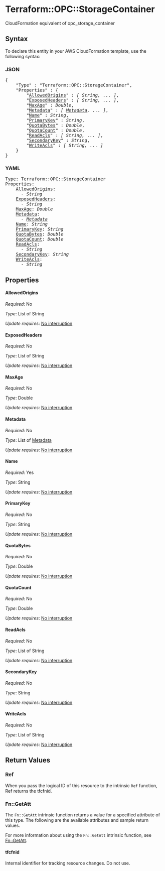 # Terraform::OPC::StorageContainer

CloudFormation equivalent of opc_storage_container

## Syntax

To declare this entity in your AWS CloudFormation template, use the following syntax:

### JSON

<pre>
{
    "Type" : "Terraform::OPC::StorageContainer",
    "Properties" : {
        "<a href="#allowedorigins" title="AllowedOrigins">AllowedOrigins</a>" : <i>[ String, ... ]</i>,
        "<a href="#exposedheaders" title="ExposedHeaders">ExposedHeaders</a>" : <i>[ String, ... ]</i>,
        "<a href="#maxage" title="MaxAge">MaxAge</a>" : <i>Double</i>,
        "<a href="#metadata" title="Metadata">Metadata</a>" : <i>[ <a href="metadata.md">Metadata</a>, ... ]</i>,
        "<a href="#name" title="Name">Name</a>" : <i>String</i>,
        "<a href="#primarykey" title="PrimaryKey">PrimaryKey</a>" : <i>String</i>,
        "<a href="#quotabytes" title="QuotaBytes">QuotaBytes</a>" : <i>Double</i>,
        "<a href="#quotacount" title="QuotaCount">QuotaCount</a>" : <i>Double</i>,
        "<a href="#readacls" title="ReadAcls">ReadAcls</a>" : <i>[ String, ... ]</i>,
        "<a href="#secondarykey" title="SecondaryKey">SecondaryKey</a>" : <i>String</i>,
        "<a href="#writeacls" title="WriteAcls">WriteAcls</a>" : <i>[ String, ... ]</i>
    }
}
</pre>

### YAML

<pre>
Type: Terraform::OPC::StorageContainer
Properties:
    <a href="#allowedorigins" title="AllowedOrigins">AllowedOrigins</a>: <i>
      - String</i>
    <a href="#exposedheaders" title="ExposedHeaders">ExposedHeaders</a>: <i>
      - String</i>
    <a href="#maxage" title="MaxAge">MaxAge</a>: <i>Double</i>
    <a href="#metadata" title="Metadata">Metadata</a>: <i>
      - <a href="metadata.md">Metadata</a></i>
    <a href="#name" title="Name">Name</a>: <i>String</i>
    <a href="#primarykey" title="PrimaryKey">PrimaryKey</a>: <i>String</i>
    <a href="#quotabytes" title="QuotaBytes">QuotaBytes</a>: <i>Double</i>
    <a href="#quotacount" title="QuotaCount">QuotaCount</a>: <i>Double</i>
    <a href="#readacls" title="ReadAcls">ReadAcls</a>: <i>
      - String</i>
    <a href="#secondarykey" title="SecondaryKey">SecondaryKey</a>: <i>String</i>
    <a href="#writeacls" title="WriteAcls">WriteAcls</a>: <i>
      - String</i>
</pre>

## Properties

#### AllowedOrigins

_Required_: No

_Type_: List of String

_Update requires_: [No interruption](https://docs.aws.amazon.com/AWSCloudFormation/latest/UserGuide/using-cfn-updating-stacks-update-behaviors.html#update-no-interrupt)

#### ExposedHeaders

_Required_: No

_Type_: List of String

_Update requires_: [No interruption](https://docs.aws.amazon.com/AWSCloudFormation/latest/UserGuide/using-cfn-updating-stacks-update-behaviors.html#update-no-interrupt)

#### MaxAge

_Required_: No

_Type_: Double

_Update requires_: [No interruption](https://docs.aws.amazon.com/AWSCloudFormation/latest/UserGuide/using-cfn-updating-stacks-update-behaviors.html#update-no-interrupt)

#### Metadata

_Required_: No

_Type_: List of <a href="metadata.md">Metadata</a>

_Update requires_: [No interruption](https://docs.aws.amazon.com/AWSCloudFormation/latest/UserGuide/using-cfn-updating-stacks-update-behaviors.html#update-no-interrupt)

#### Name

_Required_: Yes

_Type_: String

_Update requires_: [No interruption](https://docs.aws.amazon.com/AWSCloudFormation/latest/UserGuide/using-cfn-updating-stacks-update-behaviors.html#update-no-interrupt)

#### PrimaryKey

_Required_: No

_Type_: String

_Update requires_: [No interruption](https://docs.aws.amazon.com/AWSCloudFormation/latest/UserGuide/using-cfn-updating-stacks-update-behaviors.html#update-no-interrupt)

#### QuotaBytes

_Required_: No

_Type_: Double

_Update requires_: [No interruption](https://docs.aws.amazon.com/AWSCloudFormation/latest/UserGuide/using-cfn-updating-stacks-update-behaviors.html#update-no-interrupt)

#### QuotaCount

_Required_: No

_Type_: Double

_Update requires_: [No interruption](https://docs.aws.amazon.com/AWSCloudFormation/latest/UserGuide/using-cfn-updating-stacks-update-behaviors.html#update-no-interrupt)

#### ReadAcls

_Required_: No

_Type_: List of String

_Update requires_: [No interruption](https://docs.aws.amazon.com/AWSCloudFormation/latest/UserGuide/using-cfn-updating-stacks-update-behaviors.html#update-no-interrupt)

#### SecondaryKey

_Required_: No

_Type_: String

_Update requires_: [No interruption](https://docs.aws.amazon.com/AWSCloudFormation/latest/UserGuide/using-cfn-updating-stacks-update-behaviors.html#update-no-interrupt)

#### WriteAcls

_Required_: No

_Type_: List of String

_Update requires_: [No interruption](https://docs.aws.amazon.com/AWSCloudFormation/latest/UserGuide/using-cfn-updating-stacks-update-behaviors.html#update-no-interrupt)

## Return Values

### Ref

When you pass the logical ID of this resource to the intrinsic `Ref` function, Ref returns the tfcfnid.

### Fn::GetAtt

The `Fn::GetAtt` intrinsic function returns a value for a specified attribute of this type. The following are the available attributes and sample return values.

For more information about using the `Fn::GetAtt` intrinsic function, see [Fn::GetAtt](https://docs.aws.amazon.com/AWSCloudFormation/latest/UserGuide/intrinsic-function-reference-getatt.html).

#### tfcfnid

Internal identifier for tracking resource changes. Do not use.

